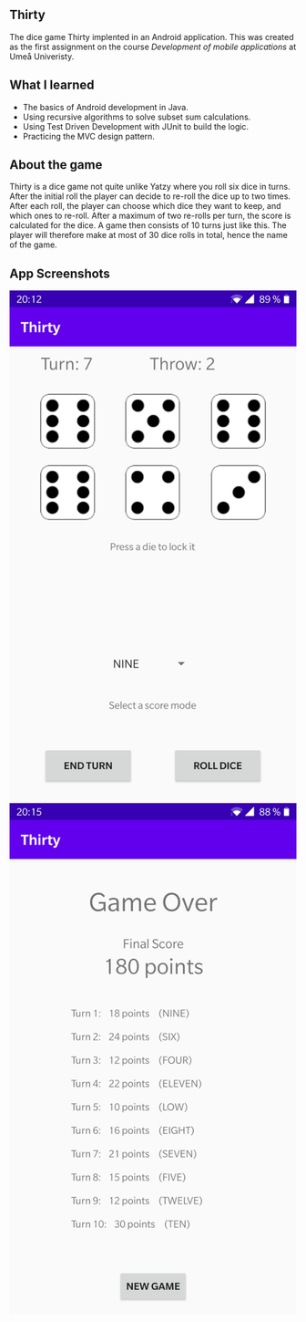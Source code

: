 ## Thirty
The dice game Thirty implented in an Android application. 
This was created as the first assignment on the course *Development of mobile applications* at Umeå Univeristy.

## What I learned
* The basics of Android development in Java. 
* Using recursive algorithms to solve subset sum calculations.
* Using Test Driven Development with JUnit to build the logic.
* Practicing the MVC design pattern.

## About the game
Thirty is a dice game not quite unlike Yatzy where you roll six dice in turns. After the initial roll the player can decide to re-roll the dice up to two times. After each roll, the player can choose which dice they want to keep, and which ones to re-roll. After a maximum of two re-rolls per turn, the score is calculated for the dice. A game then consists of 10 turns just like this. The player will therefore make at most of 30 dice rolls in total, hence the name of the game.

## App Screenshots
![Screenshot of the game screen](Screenshot_20200623-201219.jpg)
![Screenshot of the results screen](Screenshot_20200623-201523.jpg)


